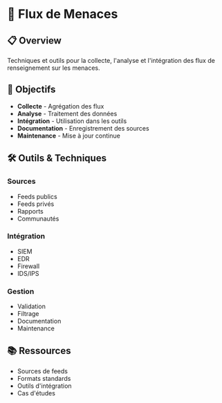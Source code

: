 # 📡 Flux de Menaces

## 📋 Overview

Techniques et outils pour la collecte, l'analyse et l'intégration des flux de renseignement sur les menaces.

## 🎯 Objectifs

- **Collecte** - Agrégation des flux
- **Analyse** - Traitement des données
- **Intégration** - Utilisation dans les outils
- **Documentation** - Enregistrement des sources
- **Maintenance** - Mise à jour continue

## 🛠️ Outils & Techniques

### Sources
- Feeds publics
- Feeds privés
- Rapports
- Communautés

### Intégration
- SIEM
- EDR
- Firewall
- IDS/IPS

### Gestion
- Validation
- Filtrage
- Documentation
- Maintenance

## 📚 Ressources

- Sources de feeds
- Formats standards
- Outils d'intégration
- Cas d'études 
